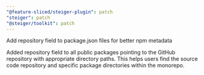 ```yaml
---
"@feature-sliced/steiger-plugin": patch
"steiger": patch
"@steiger/toolkit": patch
---
```


Add repository field to package.json files for better npm metadata

Added repository field to all public packages pointing to the GitHub repository with appropriate directory paths. This helps users find the source code repository and specific package directories within the monorepo.